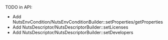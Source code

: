 TODO in API:
+ Add NutsEnvCondition/NutsEnvConditionBuilder::setProperties/getProperties
+ Add NutsDescriptor/NutsDescriptorBuilder::setLicenses
+ Add NutsDescriptor/NutsDescriptorBuilder::setDevelopers
